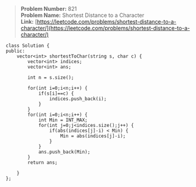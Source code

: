 > **Problem Number:** 821 <br>
> **Problem Name:** Shortest Distance to a Character <br>
> **Link:** [https://leetcode.com/problems/shortest-distance-to-a-character/](https://leetcode.com/problems/shortest-distance-to-a-character/) <br>

    class Solution {
    public:
        vector<int> shortestToChar(string s, char c) {
            vector<int> indices;
            vector<int> ans;

            int n = s.size();

            for(int i=0;i<n;i++) {
                if(s[i]==c) {
                    indices.push_back(i);
                }
            }
            for(int i=0;i<n;i++) {
                int Min = INT_MAX;
                for(int j=0;j<indices.size();j++) {
                    if(abs(indices[j]-i) < Min) {
                        Min = abs(indices[j]-i);
                    }
                }
                ans.push_back(Min);
            }
            return ans;

        }
    };